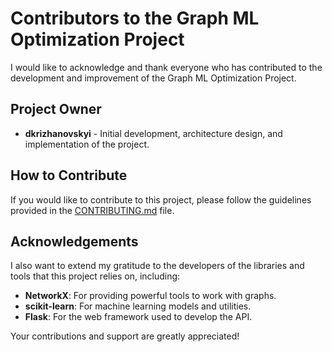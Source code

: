 # Contributors to the Graph ML Optimization Project

I would like to acknowledge and thank everyone who has contributed to the development and improvement of the Graph ML Optimization Project.

## Project Owner

- **dkrizhanovskyi** - Initial development, architecture design, and implementation of the project.

## How to Contribute

If you would like to contribute to this project, please follow the guidelines provided in the [CONTRIBUTING.md](../CONTRIBUTING.md) file.

## Acknowledgements

I also want to extend my gratitude to the developers of the libraries and tools that this project relies on, including:
- **NetworkX**: For providing powerful tools to work with graphs.
- **scikit-learn**: For machine learning models and utilities.
- **Flask**: For the web framework used to develop the API.

Your contributions and support are greatly appreciated!
